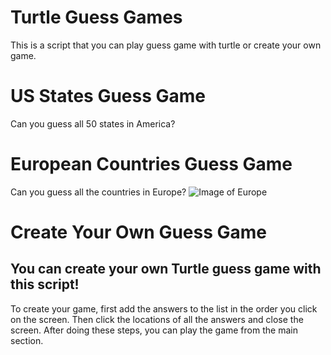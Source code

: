 # Turtle Guess Games
This is a script that you can play guess game with turtle or create your own game.

# US States Guess Game
Can you guess all 50 states in America?

# European Countries Guess Game
Can you guess all the countries in Europe?
![Image of Europe](https://github.com/omerfaunal/TurtleGuessGame/tree/main/images/Europe.png)

# Create Your Own Guess Game
## You can create your own Turtle guess game with this script!
To create your game, first add the answers to the list in the order you click on the screen.
Then click the locations of all the answers and close the screen.
After doing these steps, you can play the game from the main section.
